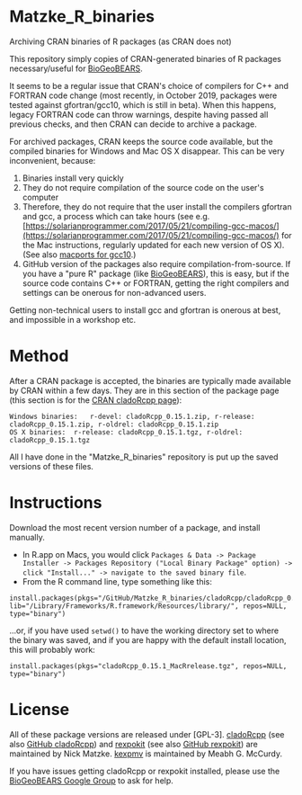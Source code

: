 # Matzke_R_binaries
 Archiving CRAN binaries of R packages (as CRAN does not)

This repository simply copies of CRAN-generated binaries of R packages necessary/useful for [BioGeoBEARS](https://github.com/nmatzke/BioGeoBEARS).  

It seems to be a regular issue that CRAN's choice of compilers for C++ and FORTRAN code change (most recently, in October 2019, packages were tested against gfortran/gcc10, which is still in beta). When this happens, legacy FORTRAN code can throw warnings, despite having passed all previous checks, and then CRAN can decide to archive a package.

For archived packages, CRAN keeps the source code available, but the compiled binaries for Windows and Mac OS X disappear.  This can be very inconvenient, because:

1. Binaries install very quickly
2. They do not require compilation of the source code on the user's computer
3. Therefore, they do not require that the user install the compilers gfortran and gcc, a process which can take hours (see e.g. [https://solarianprogrammer.com/2017/05/21/compiling-gcc-macos/](https://solarianprogrammer.com/2017/05/21/compiling-gcc-macos/) for the Mac instructions, regularly updated for each new version of OS X). (See also [macports for gcc10](https://ports.macports.org/port/gcc10/).)
4. GitHub version of the packages also require compilation-from-source. If you have a "pure R" package (like [BioGeoBEARS](https://github.com/nmatzke/BioGeoBEARS)), this is easy, but if the source code contains C++ or FORTRAN, getting the right compilers and settings can be onerous for non-advanced users.

Getting non-technical users to install gcc and gfortran is onerous at best, and impossible in a workshop etc.

# Method

After a CRAN package is accepted, the binaries are typically made available by CRAN within a few days. They are in this section of the package page (this section is for the [CRAN cladoRcpp page](https://CRAN.R-project.org/package=cladoRcpp)):

```
Windows binaries:	r-devel: cladoRcpp_0.15.1.zip, r-release: cladoRcpp_0.15.1.zip, r-oldrel: cladoRcpp_0.15.1.zip
OS X binaries:	r-release: cladoRcpp_0.15.1.tgz, r-oldrel: cladoRcpp_0.15.1.tgz
```

All I have done in the "Matzke_R_binaries" repository is put up the saved versions of these files. 

# Instructions

Download the most recent version number of a package, and install manually.

- In R.app on Macs, you would click `Packages & Data -> Package Installer -> Packages Repository ("Local Binary Package" option) -> click "Install..." -> navigate to the saved binary file`.
- From the R command line, type something like this: 

```
install.packages(pkgs="/GitHub/Matzke_R_binaries/cladoRcpp/cladoRcpp_0.15.1_MacRrelease.tgz", lib="/Library/Frameworks/R.framework/Resources/library/", repos=NULL, type="binary")
```

...or, if you have used `setwd()` to have the working directory set to where the binary was saved, and if you are happy with the default install location, this will probably work:

```
install.packages(pkgs="cladoRcpp_0.15.1_MacRrelease.tgz", repos=NULL, type="binary")
```

# License

All of these package versions are released under [GPL-3]. [cladoRcpp](https://CRAN.R-project.org/package=cladoRcpp) (see also [GitHub cladoRcpp](https://github.com/nmatzke/cladoRcpp)) and [rexpokit](https://CRAN.R-project.org/package=rexpokit) (see also [GitHub rexpokit](https://github.com/nmatzke/rexpokit)) are maintained by Nick Matzke. [kexpmv](https://CRAN.R-project.org/package=kexpmv) is maintained by Meabh G. McCurdy.

If you have issues getting cladoRcpp or rexpokit installed, please use the [BioGeoBEARS Google Group](http://phylo.wikidot.com/biogeobears#help) to ask for help.
